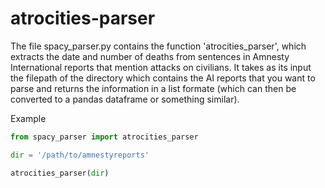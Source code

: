 atrocities-parser
=================

The file spacy\_parser.py contains the function 'atrocities\_parser', which extracts
the date and number of deaths from sentences in Amnesty International reports that mention attacks on civilians.
It takes as its input the filepath of the directory which contains the AI reports
that you want to parse and returns the information in a list formate (which can then
be converted to a pandas dataframe or something similar).

Example

```python
from spacy_parser import atrocities_parser

dir = '/path/to/amnestyreports'

atrocities_parser(dir)
```
